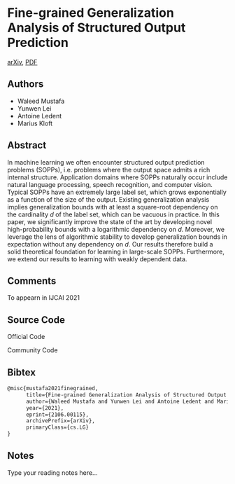 
# Fine-grained Generalization Analysis of Structured Output Prediction

[arXiv](https://arxiv.org/abs/2106.0115), [PDF](https://arxiv.org/pdf/2106.0115.pdf)

## Authors

- Waleed Mustafa
- Yunwen Lei
- Antoine Ledent
- Marius Kloft

## Abstract

In machine learning we often encounter structured output prediction problems (SOPPs), i.e. problems where the output space admits a rich internal structure. Application domains where SOPPs naturally occur include natural language processing, speech recognition, and computer vision. Typical SOPPs have an extremely large label set, which grows exponentially as a function of the size of the output. Existing generalization analysis implies generalization bounds with at least a square-root dependency on the cardinality $d$ of the label set, which can be vacuous in practice. In this paper, we significantly improve the state of the art by developing novel high-probability bounds with a logarithmic dependency on $d$. Moreover, we leverage the lens of algorithmic stability to develop generalization bounds in expectation without any dependency on $d$. Our results therefore build a solid theoretical foundation for learning in large-scale SOPPs. Furthermore, we extend our results to learning with weakly dependent data.

## Comments

To appearn in IJCAI 2021

## Source Code

Official Code



Community Code



## Bibtex

```tex
@misc{mustafa2021finegrained,
      title={Fine-grained Generalization Analysis of Structured Output Prediction}, 
      author={Waleed Mustafa and Yunwen Lei and Antoine Ledent and Marius Kloft},
      year={2021},
      eprint={2106.00115},
      archivePrefix={arXiv},
      primaryClass={cs.LG}
}
```

## Notes

Type your reading notes here...


